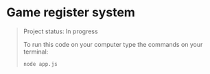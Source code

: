 # Game register system

> Project status: In progress
>
> To run this code on your computer type the commands on your terminal:
>
> ```
> node app.js
> ```
